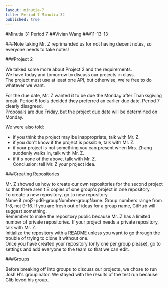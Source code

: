 ```yaml
---
layout: minutia-7
title: Period 7 Minutia 32
published: true
---
```


#Minutia 31 Period 7
##Vivian Wang
###11-13-13

###Note taking
Mr. Z reprimanded us for not having decent notes, so everyone needs to take notes!

###Project 2

We talked some more about Project 2 and the requirements.<br>
We have today and tomorrow to discuss our projects in class.<br>
The project must use at least one API, but otherwise, we're free to do whatever we want.

For the due date, Mr. Z wanted it to be due the Monday after Thanksgiving break. Period 6 fools decided they preferred an earlier due date. Period 7 clearly disagreed.<br>
Proposals are due Friday, but the project due date will be determined on Monday.

We were also told:
* if you think the project may be inappropriate, talk with Mr. Z.
* if you don't know if the project is possible, talk with Mr. Z.
* if your project is not something you can present when Mrs. Zhang suddenly walks in, talk with Mr. Z.
* if it's none of the above, talk with Mr. Z.<br>
Conclusion: tell Mr. Z your project idea.

###Creating Repositories

Mr. Z showed us how to create our own repositories for the second project so that there aren't 8 copies of one group's project in one repository.<br>
To create a new repository, go to new repository.<br>
Name it proj2-pd6-groupNumber-groupName. Group numbers range from 1-8, not 9-16. If you are fresh out of ideas for a group name, GitHub will suggest something.<br>
Remember to make the repository public because Mr. Z has a limited number of private repositories. If your project needs a private repository, talk with Mr. Z.<br>
Initialize the repository with a README unless you want to go through the trouble of trying to clone it without one.<br>
Once you have created your repository (only one per group please), go to settings and add everyone to the team so that we can edit.

###Groups

Before breaking off into groups to discuss our projects, we chose to run Josh H's groupinator. We stayed with the results of the test run because Glib loved his group.